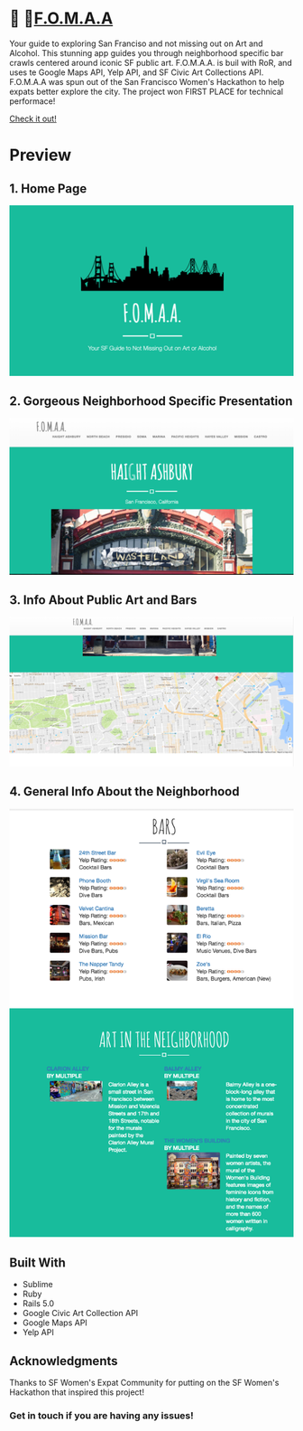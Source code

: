 # 🎨 🍻[F.O.M.A.A](afternoon-river-53401.herokuapp.com)

 Your guide to exploring San Franciso and not missing out on Art and Alcohol. This stunning app guides you through neighborhood specific bar crawls centered around iconic SF public art. F.O.M.A.A. is buil with RoR, and uses te Google Maps API, Yelp API, and SF Civic Art Collections API. F.O.M.A.A was spun out of the San Francisco Women's Hackathon to help expats better explore the city. The project won FIRST PLACE for technical performace!


[Check it out!](afternoon-river-53401.herokuapp.com)

# Preview

## 1. Home Page
![Screenshot](screenshots/screenshot1.png)

## 2. Gorgeous Neighborhood Specific Presentation

![Screenshot](screenshots/screenshot2.png)

## 3. Info About Public Art and Bars

![Screenshot](screenshots/screenshot3.png)

## 4. General Info About the Neighborhood

![Screenshot](screenshots/screenshot4.png)

## Built With

* Sublime
* Ruby
* Rails 5.0
* Google Civic Art Collection API
* Google Maps API
* Yelp API


## Acknowledgments
Thanks to SF Women's Expat Community for putting on the SF Women's Hackathon that inspired this project!

### Get in touch if you are having any issues!
